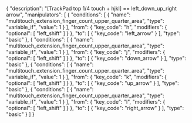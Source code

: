 {
    "description": "[TrackPad top 1/4 touch + hjkl] == left_down_up_right arrow",
    "manipulators": [
        {
            "conditions": [
                {
                    "name": "multitouch_extension_finger_count_upper_quarter_area",
                    "type": "variable_if",
                    "value": 1
                }
            ],
            "from": {
                "key_code": "h",
                "modifiers": {
                    "optional": [
                        "left_shift"
                    ]
                }
            },
            "to": [
                {
                    "key_code": "left_arrow"
                }
            ],
            "type": "basic"
        },
        {
            "conditions": [
                {
                    "name": "multitouch_extension_finger_count_upper_quarter_area",
                    "type": "variable_if",
                    "value": 1
                }
            ],
            "from": {
                "key_code": "j",
                "modifiers": {
                    "optional": [
                        "left_shift"
                    ]
                }
            },
            "to": [
                {
                    "key_code": "down_arrow"
                }
            ],
            "type": "basic"
        },
        {
            "conditions": [
                {
                    "name": "multitouch_extension_finger_count_upper_quarter_area",
                    "type": "variable_if",
                    "value": 1
                }
            ],
            "from": {
                "key_code": "k",
                "modifiers": {
                    "optional": [
                        "left_shift"
                    ]
                }
            },
            "to": [
                {
                    "key_code": "up_arrow"
                }
            ],
            "type": "basic"
        },
        {
            "conditions": [
                {
                    "name": "multitouch_extension_finger_count_upper_quarter_area",
                    "type": "variable_if",
                    "value": 1
                }
            ],
            "from": {
                "key_code": "l",
                "modifiers": {
                    "optional": [
                        "left_shift"
                    ]
                }
            },
            "to": [
                {
                    "key_code": "right_arrow"
                }
            ],
            "type": "basic"
        }
    ]
}